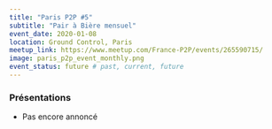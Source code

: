 ```yaml
---
title: "Paris P2P #5"
subtitle: "Pair à Bière mensuel"
event_date: 2020-01-08
location: Ground Control, Paris
meetup_link: https://www.meetup.com/France-P2P/events/265590715/
image: paris_p2p_event_monthly.png
event_status: future # past, current, future
---
```


### <i class="far fa-presentation"></i> Présentations

* Pas encore annoncé
